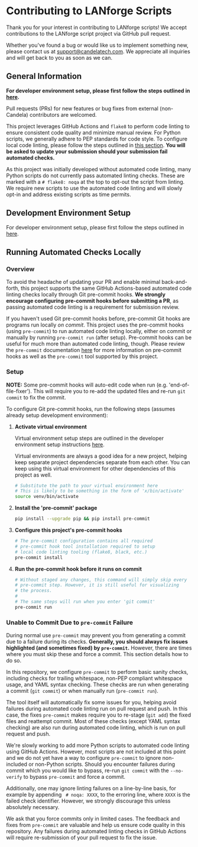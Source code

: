 # Contributing to LANforge Scripts

Thank you for your interest in contributing to LANforge scripts! We accept contributions to the LANforge script project via GitHub pull request.

Whether you've found a bug or would like us to implement something new, please contact us at [support@candelatech.com](mailto:support@candelatech.com). We appreciate all inquiries and will get back to you as soon as we can.

## General Information

**For developer environment setup, please first follow the steps outlined in [here](./py-scripts/README.md#cloning-from-git-repository-usage).**

Pull requests (PRs) for new features or bug fixes from external (non-Candela) contributors are welcomed.

This project leverages GitHub Actions and `flake8` to perform code linting to ensure consistent code quality and minimize manual review. For Python scripts, we generally adhere to PEP standards for code style. To configure local code linting, please follow the steps outlined in [this section](#local-code-linting). **You will be asked to update your submission should your submission fail automated checks.**

As this project was initially developed without automated code linting, many Python scripts do not currently pass automated linting checks. These are marked with a `# flake8: noqa` at the top to opt-out the script from linting. We require new scripts to use the automated code linting and will slowly opt-in and address existing scripts as time permits.

## Development Environment Setup

For developer environment setup, please first follow the steps outlined in [here](./py-scripts/README.md#cloning-from-git-repository-usage).

## Running Automated Checks Locally

### Overview

To avoid the headache of updating your PR and enable minimal back-and-forth, this project supports the same GitHub Actions-based automated code linting checks locally through Git pre-commit hooks. **We strongly encourage configuring pre-commit hooks before submitting a PR**, as passing automated code linting is a requirement for submission review.

If you haven't used Git pre-commit hooks before, pre-commit Git hooks are programs run locally _on commit_. This project uses the pre-commit hooks (using `pre-commit`) to run automated code linting locally, either on commit or manually by running `pre-commit run` (after setup). Pre-commit hooks can be useful for much more than automated code linting, though. Please review the `pre-commit` documentation [here](https://pre-commit.com/) for more information on pre-commit hooks as well as the `pre-commit` tool supported by this project.

### Setup

**NOTE:** Some pre-commit hooks will auto-edit code when run (e.g. 'end-of-file-fixer'). This will require you to re-add the updated files and re-run `git commit` to fix the commit.

To configure Git pre-commit hooks, run the following steps (assumes already setup development environment):

1. **Activate virtual environment**

   Virtual environment setup steps are outlined in the developer environment setup instructions [here](./py-scripts/README.md#cloning-from-git-repository-usage).

   Virtual environments are always a good idea for a new project, helping keep separate project
   dependencies separate from each other. You can keep using this virtual environment for other dependencies of this project as well.

   ```Bash
   # Substitute the path to your virtual environment here
   # This is likely to be something in the form of 'x/bin/activate'
   source venv/bin/activate
   ```

2. **Install the 'pre-commit' package**

   ```Bash
   pip install --upgrade pip && pip install pre-commit
   ```

3. **Configure this project's pre-commit hooks**

   ```Bash
   # The pre-commit configuration contains all required
   # pre-commit hook tool installation required to setup
   # local code linting tooling (flake8, black, etc.)
   pre-commit install
   ```

4. **Run the pre-commit hook before it runs on commit**
   ```Bash
   # Without staged any changes, this command will simply skip every
   # pre-commit step. However, it is still useful for visualizing
   # the process.
   #
   # The same steps will run when you enter 'git commit'
   pre-commit run
   ```

### Unable to Commit Due to `pre-commit` Failure

During normal use `pre-commit` may prevent you from generating a commit due to a failure during its checks. **Generally, you should always fix issues highlighted (and sometimes fixed) by `pre-commit`.** However, there are times where you must skip these and force a commit. This section details how to do so.

In this repository, we configure `pre-commit` to perform basic sanity checks, including checks for trailing whitespace, non-PEP compliant whitespace usage, and YAML syntax checking. These checks are run when generating a commit (`git commit`) or when manually run (`pre-commit run`).

The tool itself will automatically fix some issues for you, helping avoid failures during automated code linting run on pull request and push. In this case, the fixes `pre-commit` makes require you to re-stage (`git add`) the fixed files and reattempt commit. Most of these checks (except YAML syntax checking) are also run during automated code linting, which is run on pull request and push.

We're slowly working to add more Python scripts to automated code linting using GitHub Actions. However, most scripts are not included at this point and we do not yet have a way to configure `pre-commit` to ignore non-included or non-Python scripts. Should you encounter failures during commit which you would like to bypass, re-run `git commit` with the `--no-verify` to bypass `pre-commit` and force a commit.

Additionally, one may ignore linting failures on a line-by-line basis, for example by appending ` # noqa: XXXX`, to the erroring line, where `XXXX` is the failed check identifier. However, we strongly discourage this unless absolutely necessary.

We ask that you force commits only in limited cases. The feedback and fixes from `pre-commit` are valuable and help us ensure code quality in this repository. Any failures during automated linting checks in GitHub Actions will require re-submission of your pull request to fix the issue.
